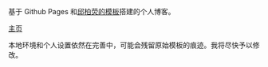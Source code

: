 
基于 Github Pages 和[邱柏荧的模板](https://github.com/qiubaiying/qiubaiying.github.io)搭建的个人博客。

[主页](https://moonvoidpro.github.io/)

本地环境和个人设置依然在完善中，可能会残留原始模板的痕迹。我将尽快予以修改。